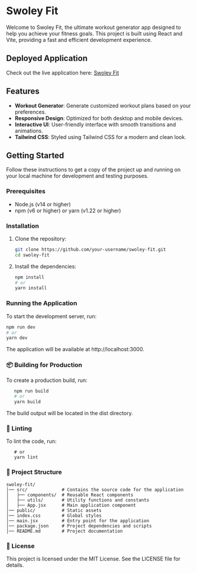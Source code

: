# Swoley Fit

Welcome to Swoley Fit, the ultimate workout generator app designed to help you achieve your fitness goals. This project is built using React and Vite, providing a fast and efficient development experience.

## Deployed Application

Check out the live application here: [Swoley Fit](https://swoleyfit.vercel.app/)

## Features

- **Workout Generator**: Generate customized workout plans based on your preferences.
- **Responsive Design**: Optimized for both desktop and mobile devices.
- **Interactive UI**: User-friendly interface with smooth transitions and animations.
- **Tailwind CSS**: Styled using Tailwind CSS for a modern and clean look.

## Getting Started

Follow these instructions to get a copy of the project up and running on your local machine for development and testing purposes.

### Prerequisites

- Node.js (v14 or higher)
- npm (v6 or higher) or yarn (v1.22 or higher)

### Installation

1. Clone the repository:
    ```sh
    git clone https://github.com/your-username/swoley-fit.git
    cd swoley-fit
    ```

2. Install the dependencies:
    ```sh
    npm install
    # or
    yarn install
    ```

### Running the Application

To start the development server, run:
```sh
npm run dev
# or
yarn dev
```

The application will be available at http://localhost:3000.

### 📦 Building for Production
To create a production build, run:
```sh
   npm run build
   # or
   yarn build
```
The build output will be located in the dist directory.

### 🧹 Linting
To lint the code, run:
```npm run lint
   # or
   yarn lint
```
### 📁 Project Structure
```
swoley-fit/
│── src/             # Contains the source code for the application
│   ├── components/  # Reusable React components
│   ├── utils/       # Utility functions and constants
│   ├── App.jsx      # Main application component
│── public/          # Static assets
│── index.css        # Global styles
│── main.jsx         # Entry point for the application
│── package.json     # Project dependencies and scripts
│── README.md        # Project documentation
```

### 📜 License
This project is licensed under the MIT License. See the LICENSE file for details.

